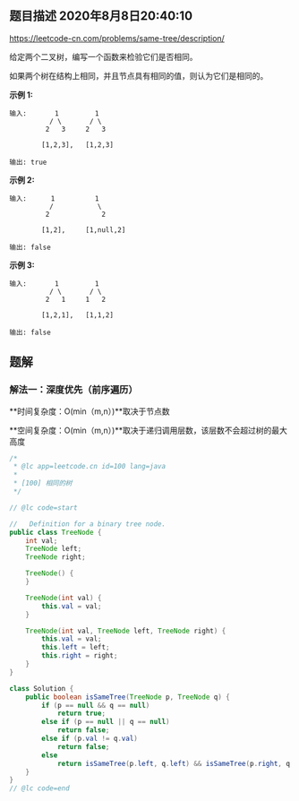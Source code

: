 ## 题目描述	2020年8月8日20:40:10

https://leetcode-cn.com/problems/same-tree/description/

给定两个二叉树，编写一个函数来检验它们是否相同。

如果两个树在结构上相同，并且节点具有相同的值，则认为它们是相同的。

**示例 1:**

```
输入:       1         1
          / \       / \
         2   3     2   3

        [1,2,3],   [1,2,3]

输出: true
```

**示例 2:**

```
输入:      1          1
          /           \
         2             2

        [1,2],     [1,null,2]

输出: false
```

**示例 3:**

```
输入:       1         1
          / \       / \
         2   1     1   2

        [1,2,1],   [1,1,2]

输出: false
```

## 题解

### 解法一：深度优先（前序遍历）

**时间复杂度：O(min（m,n）)**取决于节点数

**空间复杂度：O(min（m,n）)**取决于递归调用层数，该层数不会超过树的最大高度

```java
/*
 * @lc app=leetcode.cn id=100 lang=java
 *
 * [100] 相同的树
 */

// @lc code=start

//   Definition for a binary tree node.
public class TreeNode {
    int val;
    TreeNode left;
    TreeNode right;

    TreeNode() {
    }

    TreeNode(int val) {
        this.val = val;
    }

    TreeNode(int val, TreeNode left, TreeNode right) {
        this.val = val;
        this.left = left;
        this.right = right;
    }
}

class Solution {
    public boolean isSameTree(TreeNode p, TreeNode q) {
        if (p == null && q == null)
            return true;
        else if (p == null || q == null)
            return false;
        else if (p.val != q.val) 
            return false;
        else
            return isSameTree(p.left, q.left) && isSameTree(p.right, q.right);
    }
}
// @lc code=end

```
